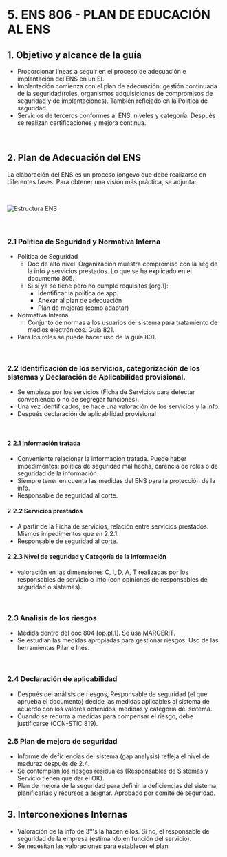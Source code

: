 # 5. ENS 806 - PLAN DE EDUCACIÓN AL ENS

## 1. Objetivo y alcance de la guía
- Proporcionar líneas a seguir en el proceso de adecuación e implantación del ENS en un SI.
- Implantación comienza con el plan de adecuación: gestión continuada de la seguridad(roles, organismos adquisiciones de compromisos de seguridad y de implantaciones). También reflejado en la Política de seguridad.
- Servicios de terceros conformes al ENS: niveles y categoría. Después se realizan certificaciones y mejora continua.
 
<br>

## 2. Plan de Adecuación del ENS
La elaboración del ENS es un proceso longevo que debe realizarse en diferentes fases. Para obtener una visión más práctica, se adjunta:

<br>

<img src="./pictures/4. Adecuación ENS.png"
     alt="Estructura ENS"
     style="margin-right: 5px; display: block; padding-bottom: 35px;" >


### 2.1 Política de Seguridad y Normativa Interna
- Política de Seguridad
    - Doc de alto nivel. Organización muestra compromiso con la seg de la info y servicios prestados. Lo que se ha explicado en el documento 805.
    - Si si ya se tiene pero no  cumple requisitos [org.1]:
        + Identificar la política de app.
        + Anexar al plan de adecuación
        + Plan de mejoras (como adaptar)
- Normativa Interna
    - Conjunto de normas a los usuarios del sistema para tratamiento de medios electrónicos. Guía 821.
- Para los roles se puede hacer uso de la guía 801.

<br>

### 2.2 Identificación de los servicios, categorización de los sistemas y Declaración de Aplicabilidad provisional.
- Se empieza por los servicios (Ficha de Servicios para detectar conveniencia o no de segregar funciones).
- Una vez identificados, se hace una valoración de los servicios y la info.
- Después declaración de aplicabilidad provisional

<br>

#### 2.2.1 Información tratada
- Conveniente relacionar la información tratada. Puede haber impedimentos: política de seguridad mal hecha, carencia de roles o de seguridad de la información.
- Siempre tener en cuenta las medidas del ENS para la protección de la info.
- Responsable de seguridad al corte.

#### 2.2.2 Servicios prestados
- A partir de la Ficha de servicios, relación entre servicios prestados. Mismos impedimentos que en 2.2.1.
- Responsable de seguridad al corte.

#### 2.2.3 Nivel de seguridad y Categoría de la información
- valoración en las dimensiones C, I, D, A, T realizadas por los responsables de servicio o info (con opiniones de responsables de seguridad o sistemas).

<br>

### 2.3 Análisis de los riesgos
- Medida dentro del doc 804 [op.pl.1]. Se usa MARGERIT.
- Se estudian las medidas apropiadas para gestionar riesgos. Uso de las herramientas Pilar e Inés.

<br>

### 2.4 Declaración de aplicabilidad
- Después del análisis de riesgos, Responsable de seguridad (el que aprueba el documento) decide las medidas aplicables al sistema de acuerdo con los valores obtenidos, medidas y categoría del sistema.
- Cuando se recurra a medidas para compensar el riesgo, debe justificarse (CCN-STIC 819).

### 2.5 Plan de mejora de seguridad
- Informe de deficiencias del sistema (gap analysis) refleja el nivel de madurez después de 2.4.
- Se contemplan los riesgos residuales (Responsables de Sistemas y Servicio tienen que dar el OK).
- Plan de mejora de la seguridad para definir la deficiencias del sistema, planificarlas y recursos a asignar. Aprobado por comité de seguridad.

## 3. Interconexiones Internas
- Valoración de la info de 3º's la hacen ellos. Si no, el responsable de seguridad de la empresa (estimando en función del servicio).
- Se necesitan las valoraciones para establecer el plan
